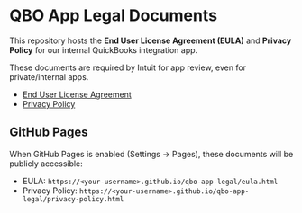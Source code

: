 # QBO App Legal Documents

This repository hosts the **End User License Agreement (EULA)** and **Privacy Policy** for our internal QuickBooks integration app.

These documents are required by Intuit for app review, even for private/internal apps.

- [End User License Agreement](./eula.md)
- [Privacy Policy](./privacy-policy.md)

## GitHub Pages

When GitHub Pages is enabled (Settings → Pages), these documents will be publicly accessible:

- EULA: `https://<your-username>.github.io/qbo-app-legal/eula.html`
- Privacy Policy: `https://<your-username>.github.io/qbo-app-legal/privacy-policy.html`
